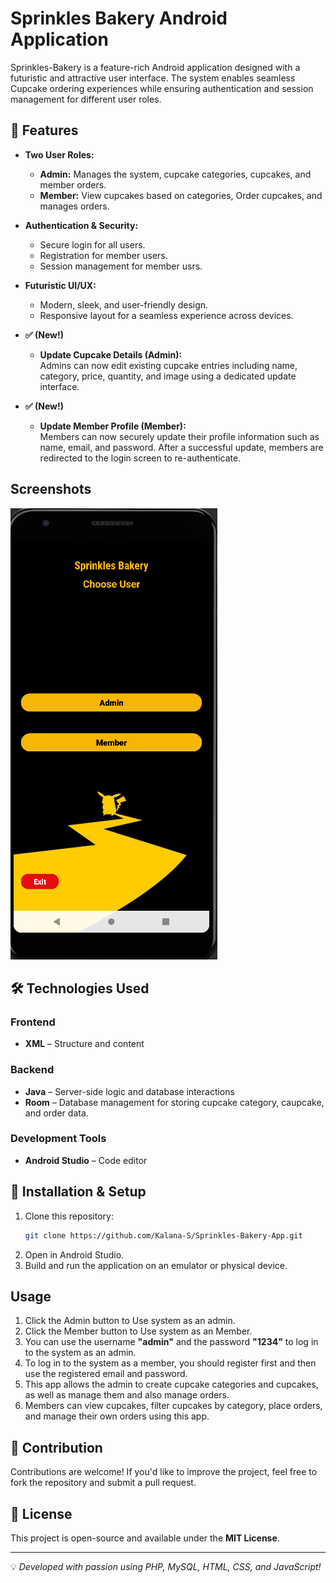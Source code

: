 # Sprinkles Bakery Android Application

Sprinkles-Bakery is a feature-rich Android application designed with a futuristic and attractive user interface. The system enables seamless Cupcake ordering experiences while ensuring authentication and session management for different user roles.

## 🚀 Features

- **Two User Roles:**
  - **Admin:** Manages the system, cupcake categories, cupcakes, and member orders.
  - **Member:** View cupcakes based on categories, Order cupcakes, and manages orders.

- **Authentication & Security:**
  - Secure login for all users.
  - Registration for member users.
  - Session management for member usrs.

- **Futuristic UI/UX:**
  - Modern, sleek, and user-friendly design.
  - Responsive layout for a seamless experience across devices.

- **✅ (New!)**
  - **Update Cupcake Details (Admin):**  
    Admins can now edit existing cupcake entries including name, category, price, quantity, and image using a dedicated update interface.

- **✅ (New!)**
  - **Update Member Profile (Member):**  
    Members can now securely update their profile information such as name, email, and password. After a successful update, members are redirected to the login screen to re-authenticate.

## Screenshots
![image](./img/img1.png)

## 🛠️ Technologies Used

### **Frontend**
- **XML** – Structure and content

### **Backend**
- **Java** – Server-side logic and database interactions
- **Room** – Database management for storing cupcake category, caupcake, and order data.

### **Development Tools**
- **Android Studio** – Code editor

## 📌 Installation & Setup

1. Clone this repository:
   ```bash
   git clone https://github.com/Kalana-S/Sprinkles-Bakery-App.git
2. Open in Android Studio.
3. Build and run the application on an emulator or physical device. 

## Usage

1. Click the Admin  button to Use system as an admin.
2. Click the Member  button to Use system as an Member.
3. You can use the username **"admin"** and the password **"1234"** to log in to the system as an admin.
4. To log in to the system as a member, you should register first and then use the registered email and password.
5. This app allows the admin to create cupcake categories and cupcakes, as well as manage them and also manage orders.
6. Members can view cupcakes, filter cupcakes by category, place orders, and manage their own orders using this app.

## 🤝 Contribution

Contributions are welcome! If you'd like to improve the project, feel free to fork the repository and submit a pull request.

## 📜 License

This project is open-source and available under the **MIT License**.

---

💡 *Developed with passion using PHP, MySQL, HTML, CSS, and JavaScript!*


